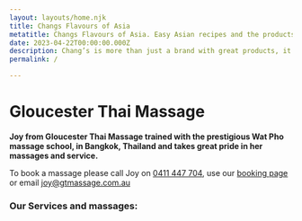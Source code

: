 ```yaml
---
layout: layouts/home.njk
title: Changs Flavours of Asia
metatitle: Changs Flavours of Asia. Easy Asian recipes and the products to create them.
date: 2023-04-22T00:00:00.000Z
description: Chang’s is more than just a brand with great products, it’s a lifelong passion to share our love for food and Asian cooking with Australians.
permalink: /

---
```

# Gloucester Thai Massage
**Joy from Gloucester Thai Massage trained with the prestigious Wat Pho massage school, in Bangkok, Thailand and takes great pride in her massages and service.**

To book a massage please call Joy on [0411 447 704](tel:+61411447704), use our [booking page](/booking/) or email [joy@gtmassage.com.au](mailto:joy@gtmassage.com.au)

### Our Services and massages:
